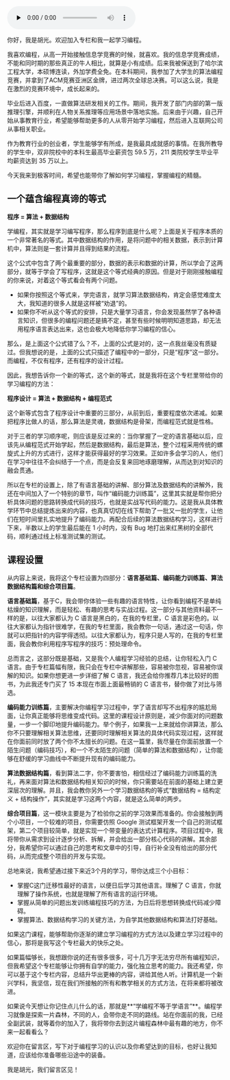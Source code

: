<audio id="audio" title="开篇词 | 别闹了，学编程 ≠ 学语言" controls="" preload="none"><source id="mp3" src="https://static001.geekbang.org/resource/audio/a4/6f/a493468278966d8eb9370df7c9bc3c6f.mp3"></audio>

你好，我是胡光。欢迎加入专栏和我一起学习编程。

我喜欢编程，从高一开始接触信息学竞赛的时候，就喜欢。我的信息学竞赛成绩，不能和同时期的那些真正的牛人相比，就算是小有成绩。后来我被保送到了哈尔滨工程大学，本硕博连读，外加学费全免。在本科期间，我参加了大学生的算法编程竞赛，并拿到了ACM竞赛亚洲区金牌，进过两次全球总决赛。可以这么说，我是在激烈的竞赛环境中，成长起来的。

毕业后进入百度，一直做算法研发相关的工作。期间，我开发了部门内部的第一版推理引擎，并顺利在人物关系推理等应用场景中落地实施。后来由于兴趣，自己开始从事教育行业，希望能够帮助更多的人从零开始学习编程，然后进入互联网公司从事相关职业。

作为教育行业的创业者，学生能够学有所成，是我最具成就感的事情。在我所教导的学生中，双非院校中的本科生最高毕业薪资包 59.5 万，211 类院校学生毕业平均薪资达到 35 万以上。

今天我来到极客时间，希望也能带你了解如何学习编程，掌握编程的精髓。

## 一个蕴含编程真谛的等式

**程序 = 算法 + 数据结构**

学编程，其实就是学习编写程序，那么程序到底是什么呢？上面是关于程序本质的一个非常著名的等式。其中数据结构的作用，是将问题中的相关数据，表示到计算机中，算法则是一套计算并且得到结果的流程。

这个公式中包含了两个最重要的部分，数据的表示和数据的计算，所以学会了这两部分，就等于学会了写程序，这就是这个等式经典的原因。但是对于刚刚接触编程的你来说，对着这个等式看会有两个问题。

- 如果你按照这个等式来，学完语言，就学习算法数据结构，肯定会感觉难度太大，我知道的很多人就是这样被“劝退”的。
- 如果你不听从这个等式的安排，只是大量学习语言，你会发现虽然学了各种语言知识，但很多的编程问题还是搞不定，甚至有些时候明明知道思路，却无法用程序语言表达出来，这也会极大地降低你学习编程的信心。

那么，是上面这个公式错了么？不，上面的公式是对的，这一点我丝毫没有质疑过。但我想说的是，上面的公式只描述了编程中的一部分，只是“程序”这一部分。而编程，不仅有程序，还有程序的设计过程。

因此，我想告诉你一个新的等式，这个新的等式，就是我将在这个专栏里带给你的学习编程的方法：

**程序设计 = 算法 + 数据结构 + 编程范式**

这个新等式包含了程序设计中重要的三部分，从前到后，重要程度依次递减。如果把程序比做人的话，那么算法是灵魂，数据结构是骨架，而编程范式就是性格。

对于三者的学习顺序呢，则应该是反过来的：当你掌握了一定的语言基础以后，应该先从编程范式开始学起，然后是数据结构，最后是算法，整个过程采用传统的螺旋式上升的方式进行，这样才能获得最好的学习效果。正如许多会学习的人，他们在学习中往往不会纠结于一个点，而是会反复来回地琢磨理解，从而达到对知识的融会贯通。

所以在专栏的设置上，除了有语言基础的讲解、部分算法及数据结构的讲解外，我还在中间加入了一个特别的章节，叫作“编码能力训练篇”，这里其实就是帮你把分析具体问题的思路转换成代码的技巧，也就是实战写代码的能力。这是我从具体教学环节中总结提炼出来的内容，也真真切切在线下帮助了一批又一批的学生，让他们在短时间里扎实地提升了编码能力。再配合后续的算法数据结构学习，这样进行下来，半数以上的学生最后能在 1 小时内，没有 Bug 地打出来红黑树的全部代码，顺利通过线上标准测试集的测试。

## 课程设置

从内容上来说，我将这个专栏设置为四部分：**语言基础篇、编码能力训练篇、算法数据结构篇和综合项目篇**。

**语言基础篇**，基于C，我会带你体验一些有趣的语言特性，让你看到编程不是单纯枯燥的知识理解，而是轻松、有趣的思考与实战过程。这一部分与其他资料最不一样的是，以往大家都认为 C 语言是黑白的，在我的专栏里，C 语言是彩色的。以往大家都认为指针很难学，在我的专栏里面，我会教你一句话，通过这一句话，你就可以把指针的内容学得透彻。以往大家都认为，程序只是人写的，在我的专栏里面，我会教你利用程序写程序的技巧：预处理命令。

总而言之，这部分既是基础，又是我个人编程学习经验的总结，让你轻松入门 C 语言。由于专栏篇幅有限，我只会在专栏中讲解那些，容易被你忽视，容易被你误解的知识。如果你想更进一步详细了解 C 语言，我还会给你推荐几本比较好的图书，为此我还专门买了 15 本现在市面上面最畅销的 C 语言书，替你做了对比与筛选。

**编码能力训练篇**，主要解决你编程学习过程中，学了语言却写不出程序的尴尬局面，让你真正能够将思维变成代码。这里的课程设计原则是，减少你面对的问题数量，一步一个脚印地提升编码能力。举个例子，如果我一上来就给你讲算法，那么你不只要理解相关算法思维，还要同时理解相关算法的具体代码实现过程，这样就在你面前同时放了两个你不太擅长的问题。在这一篇里，我尽量在你面前放置一个陌生问题（编码技巧），和一个不太陌生的问题（简单的算法和数据结构），让你能够在舒缓的学习曲线中不断提升现有的编码能力。

**算法数据结构篇**，看到算法二字，你不要害怕，相信经过了编码能力训练篇的洗礼，再来面对算法和数据结构相关知识的时候，你只需要站在前面的基础上建立更深层次的理解。并且，我会教你另外一个学习数据结构的等式“数据结构 = 结构定义 + 结构操作”，其实就是学习这两个内容，就是这么简单的两步。

**综合项目篇**，这一模块主要是为了检验你之前的学习效果而准备的。你会接触到两个小项目，一个较难的项目，你需要仿照 Google 测试框架开发一个自己的测试框架，第二个项目较简单，就是实现一个带变量的表达式计算程序。项目过程中，我将带你从需求到设计逐步分析、拆解，并会给出一部分核心代码的讲解。其余部分，我希望你可以通过自己的思考和文章中的引导，自行补全没有给出的部分代码，从而完成整个项目的开发与实现。

总地来说，我希望通过接下来近3个月的学习，带你达成三个小目标：

- 掌握C这门迁移性最好的语言，以便日后学习其他语言。理解了 C 语言，你就理解了操作系统，也就是理解了所有语言的运行环境。
- 掌握从简单的问题出发训练编程技巧的方法，为日后将思想转换成代码减少障碍。
- 掌握算法、数据结构学习的关键方法，为自学其他数据结构和算法打好基础。

如果这门课程，能够帮助你逐渐的建立学习编程的方式方法以及建立学习过程中的信心，那将是我写这个专栏最大的快乐之处。

如果篇幅够长，我想跟你说的还有很多很多，可十几万字无法穷尽所有编程知识，但我希望这个专栏能够让你拥有自学的能力，强化独立思考的能力。我还希望，你可以基于这个专栏内容，总结升华出更棒的内容，讲给其他人听。计算机是一个新兴学科，我坚信，现在我们所接触的所有和教学相关的方式方法，在将来都将被改进。

如果说今天想让你记住点儿什么的话，那就是**“学编程不等于学语言”**。编程学习就像是探索一片森林，不同的人，会带你走不同的路线。站在你面前的我，已经全副武装，就等着你的加入了，我将带你去到这片编程森林中最有趣的地方，你不来一起看看么？

欢迎你在留言区，写下对于编程学习的认识以及你希望达到的目标，也好让我知道，应该给你准备哪些沿途中的装备。

我是胡光，我们留言区见！
